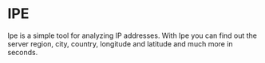 # IPE
Ipe is a simple tool for analyzing IP addresses. With Ipe you can find out the server region, city, country, longitude and latitude and much more in seconds.
